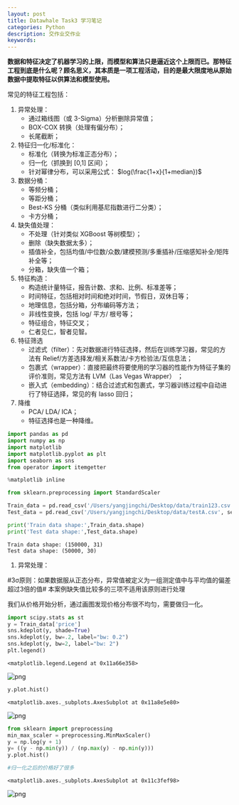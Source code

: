 ```yaml
---
layout: post
title: Datawhale Task3 学习笔记
categories: Python
description: 交作业交作业
keywords: 
---
```

**数据和特征决定了机器学习的上限，而模型和算法只是逼近这个上限而已。那特征工程到底是什么呢？顾名思义，其本质是一项工程活动，目的是最大限度地从原始数据中提取特征以供算法和模型使用。**

常见的特征工程包括：
1. 异常处理：
    - 通过箱线图（或 3-Sigma）分析删除异常值；
    - BOX-COX 转换（处理有偏分布）；
    - 长尾截断；
2. 特征归一化/标准化：
    - 标准化（转换为标准正态分布）；
    - 归一化（抓换到 [0,1] 区间）；
    - 针对幂律分布，可以采用公式： $log(\frac{1+x}{1+median})$
3. 数据分桶：
    - 等频分桶；
    - 等距分桶；
    - Best-KS 分桶（类似利用基尼指数进行二分类）；
    - 卡方分桶；
4. 缺失值处理：
    - 不处理（针对类似 XGBoost 等树模型）；
    - 删除（缺失数据太多）；
    - 插值补全，包括均值/中位数/众数/建模预测/多重插补/压缩感知补全/矩阵补全等；
    - 分箱，缺失值一个箱；
5. 特征构造：
    - 构造统计量特征，报告计数、求和、比例、标准差等；
    - 时间特征，包括相对时间和绝对时间，节假日，双休日等；
    - 地理信息，包括分箱，分布编码等方法；
    - 非线性变换，包括 log/ 平方/ 根号等；
    - 特征组合，特征交叉；
    - 仁者见仁，智者见智。
6. 特征筛选
    - 过滤式（filter）：先对数据进行特征选择，然后在训练学习器，常见的方法有 Relief/方差选择发/相关系数法/卡方检验法/互信息法；
    - 包裹式（wrapper）：直接把最终将要使用的学习器的性能作为特征子集的评价准则，常见方法有 LVM（Las Vegas Wrapper） ；
    - 嵌入式（embedding）：结合过滤式和包裹式，学习器训练过程中自动进行了特征选择，常见的有 lasso 回归；
7. 降维
    - PCA/ LDA/ ICA；
    - 特征选择也是一种降维。


```python
import pandas as pd
import numpy as np
import matplotlib
import matplotlib.pyplot as plt
import seaborn as sns
from operator import itemgetter

%matplotlib inline

from sklearn.preprocessing import StandardScaler
```


```python
Train_data = pd.read_csv('/Users/yangjingchi/Desktop/data/train123.csv', sep=" ")
Test_data = pd.read_csv('/Users/yangjingchi/Desktop/data/testA.csv', sep=" ")
```


```python
print('Train data shape:',Train_data.shape)
print('Test data shape:',Test_data.shape)
```

    Train data shape: (150000, 31)
    Test data shape: (50000, 30)


1. 异常处理：

#3σ原则：如果数据服从正态分布，异常值被定义为一组测定值中与平均值的偏差超过3倍的值# 本案例缺失值比较多的三项不适用该原则进行处理

我们从价格开始分析，通过画图发现价格分布很不均匀，需要做归一化。


```python
import scipy.stats as st
y = Train_data['price']
sns.kdeplot(y, shade=True)
sns.kdeplot(y, bw=.2, label="bw: 0.2")
sns.kdeplot(y, bw=2, label="bw: 2")
plt.legend()
```




    <matplotlib.legend.Legend at 0x11a66e358>




![png](output_7_1.png)



```python
y.plot.hist()
```




    <matplotlib.axes._subplots.AxesSubplot at 0x11a8e5e80>




![png](output_8_1.png)



```python
from sklearn import preprocessing
min_max_scaler = preprocessing.MinMaxScaler()
y = np.log(y + 1) 
y= ((y - np.min(y)) / (np.max(y) - np.min(y)))
y.plot.hist()

#归一化之后的价格好了很多
```




    <matplotlib.axes._subplots.AxesSubplot at 0x11c3fef98>




![png](output_9_1.png)



